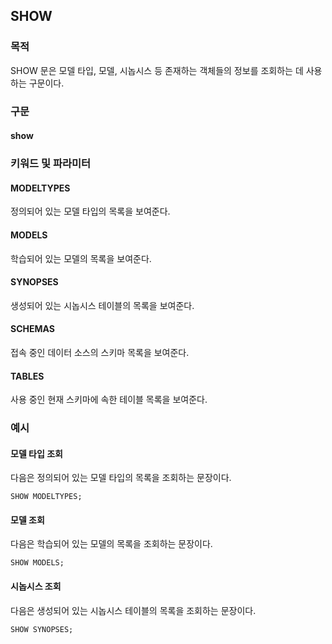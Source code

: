 ## SHOW

### 목적

SHOW 문은 모델 타입, 모델, 시놉시스 등 존재하는 객체들의 정보를 조회하는 데 사용하는 구문이다.


### 구문

#### show
<object type="image/svg+xml" data="./diagram/show.rrd.svg" class="object"></object>


### 키워드 및 파라미터

#### MODELTYPES

정의되어 있는 모델 타입의 목록을 보여준다.

#### MODELS

학습되어 있는 모델의 목록을 보여준다.

#### SYNOPSES

생성되어 있는 시놉시스 테이블의 목록을 보여준다.

#### SCHEMAS

접속 중인 데이터 소스의 스키마 목록을 보여준다.

#### TABLES

사용 중인 현재 스키마에 속한 테이블 목록을 보여준다.


### 예시

#### 모델 타입 조회

다음은 정의되어 있는 모델 타입의 목록을 조회하는 문장이다.
```console
SHOW MODELTYPES;
```

#### 모델 조회

다음은 학습되어 있는 모델의 목록을 조회하는 문장이다.
```console
SHOW MODELS;
```

#### 시놉시스 조회

다음은 생성되어 있는 시놉시스 테이블의 목록을 조회하는 문장이다.
```console
SHOW SYNOPSES;
```
